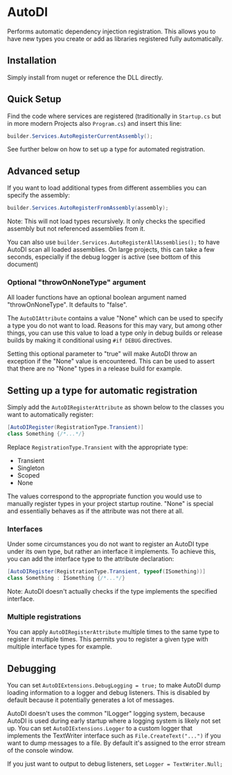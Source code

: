 # AutoDI

Performs automatic dependency injection registration.
This allows you to have new types you create or add as libraries registered fully automatically.

## Installation

Simply install from nuget or reference the DLL directly.

## Quick Setup

Find the code where services are registered
(traditionally in `Startup.cs` but in more modern Projects also `Program.cs`)
and insert this line:

```C#
builder.Services.AutoRegisterCurrentAssembly();
```

See further below on how to set up a type for automated registration.

## Advanced setup

If you want to load additional types from different assemblies
you can specify the assembly:

```C#
builder.Services.AutoRegisterFromAssembly(assembly);
```

Note: This will not load types recursively.
It only checks the specified assembly but not referenced assemblies from it.

You can also use `builder.Services.AutoRegisterAllAssemblies();`
to have AutoDI scan all loaded assemblies.
On large projects, this can take a few seconds,
especially if the debug logger is active (see bottom of this document)

### Optional "throwOnNoneType" argument

All loader functions have an optional boolean argument named "throwOnNoneType".
It defaults to "false".

The `AutoDIAttribute` contains a value "None" which can be used to specify a type you do not want to load.
Reasons for this may vary, but among other things,
you can use this value to load a type only in debug builds or release builds
by making it conditional using `#if DEBUG` directives.

Setting this optional parameter to "true" will make AutoDI throw an exception if the "None" value is encountered.
This can be used to assert that there are no "None" types in a release build for example.

## Setting up a type for automatic registration

Simply add the `AutoDIRegisterAttribute` as shown below to the classes you want to automatically register:

```C#
[AutoDIRegister(RegistrationType.Transient)]
class Something {/*...*/}
```

Replace `RegistrationType.Transient` with the appropriate type:

- Transient
- Singleton
- Scoped
- None

The values correspond to the appropriate function you would use to manually register types in your project startup routine.
"None" is special and essentially behaves as if the attribute was not there at all.

### Interfaces

Under some circumstances you do not want to register an AutoDI type under its own type,
but rather an interface it implements.
To achieve this, you can add the interface type to the attribute declaration:

```C#
[AutoDIRegister(RegistrationType.Transient, typeof(ISomething))]
class Something : ISomething {/*...*/}
```

Note: AutoDI doesn't actually checks if the type implements the specified interface.

### Multiple registrations

You can apply `AutoDIRegisterAttribute` multiple times to the same type to register it multiple times.
This permits you to register a given type with multiple interface types for example.

## Debugging

You can set `AutoDIExtensions.DebugLogging = true;` to make AutoDI dump loading information to a logger and debug listeners.
This is disabled by default because it potentially generates a lot of messages.

AutoDI doesn't uses the common "ILogger" logging system,
because AutoDI is used during early startup where a logging system is likely not set up.
You can set `AutoDIExtensions.Logger` to a custom logger that implements the TextWriter interface
such as `File.CreateText("...")` if you want to dump messages to a file.
By default it's assigned to the error stream of the console window.

If you just want to output to debug listeners, set `Logger = TextWriter.Null;`